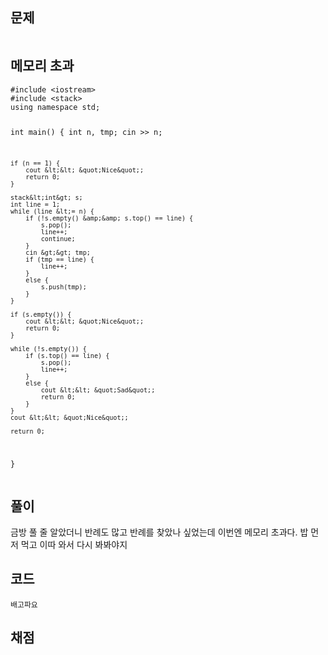 <h2 id="문제">문제</h2>
<p><img alt="" src="https://velog.velcdn.com/images/coolgamja_/post/65ab6d80-f9b1-4501-836e-fc184042db51/image.png" /></p>
<h2 id="메모리-초과">메모리 초과</h2>
<pre><code class="language-cpp">#include &lt;iostream&gt;
#include &lt;stack&gt;
using namespace std;

int main() {
    int n, tmp;
    cin &gt;&gt; n;

    if (n == 1) {
        cout &lt;&lt; &quot;Nice&quot;;
        return 0;
    }

    stack&lt;int&gt; s;
    int line = 1;
    while (line &lt;= n) {
        if (!s.empty() &amp;&amp; s.top() == line) {
            s.pop();
            line++;
            continue;
        }
        cin &gt;&gt; tmp;
        if (tmp == line) {
            line++;
        }
        else {
            s.push(tmp);
        }
    }

    if (s.empty()) {
        cout &lt;&lt; &quot;Nice&quot;;
        return 0;
    }

    while (!s.empty()) {
        if (s.top() == line) {
            s.pop();
            line++;
        }
        else {
            cout &lt;&lt; &quot;Sad&quot;;
            return 0;
        }
    }
    cout &lt;&lt; &quot;Nice&quot;;

    return 0;
}</code></pre>
<h2 id="풀이">풀이</h2>
<p>금방 풀 줄 알았더니 반례도 많고 반례를 찾았나 싶었는데 이번엔 메모리 초과다. 밥 먼저 먹고 이따 와서 다시 봐봐야지</p>
<h2 id="코드">코드</h2>
<pre><code class="language-cpp">배고파요</code></pre>
<h2 id="채점">채점</h2>
<p><img alt="" src="https://velog.velcdn.com/images/coolgamja_/post/37c3670b-159d-4dba-b839-0b807e64c363/image.png" /></p>